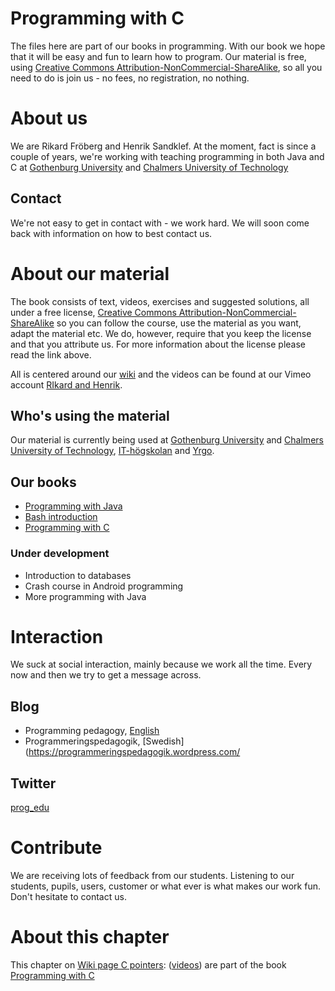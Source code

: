 # Programming with C

The files here are part of our books in programming. With our book we
hope that it will be easy and fun to learn how to program. Our
material is free, using [Creative Commons
Attribution-NonCommercial-ShareAlike](https://creativecommons.org/licenses/by-nc-sa/3.0/),
so all you need to do is join us - no fees, no registration, no
nothing.

# About us

We are Rikard Fröberg and Henrik Sandklef. At the moment, fact is
since a couple of years, we're working with teaching programming in
both Java and C at [Gothenburg University](http://www.gu.se) and
[Chalmers University of Technology](http://www.chalmers.se)

## Contact

We're not easy to get in contact with - we work hard. We will soon
come back with information on how to best contact us.

# About our material

The book consists of text, videos, exercises and suggested solutions,
all under a free license, [Creative Commons
Attribution-NonCommercial-ShareAlike](https://creativecommons.org/licenses/by-nc-sa/3.0/)
so you can follow the course, use the material as you want, adapt the
material etc. We do, however, require that you keep the license and
that you attribute us. For more information about the license please
read the link above.

All is centered around our
[wiki](http://virt08.itu.chalmers.se/mediawiki) and the videos can be
found at our Vimeo account [RIkard and Henrik](https://vimeo.com/user52531669).

## Who's using the material

Our material is currently being used at [Gothenburg
University](http://www.gu.se) and [Chalmers University of
Technology](http://www.chalmers.se),
[IT-högskolan](http://www.iths.se/) and [Yrgo](http://yrgo.se/).

## Our books

* [Programming with Java](http://virt08.itu.chalmers.se/mediawiki/index.php/Programming_with_Java)
* [Bash introduction](http://virt08.itu.chalmers.se/mediawiki/index.php/Bash-introduction) 
* [Programming with C](http://virt08.itu.chalmers.se/mediawiki/index.php/Programming_with_C)

### Under development

* Introduction to databases
* Crash course in Android programming
* More programming with Java

# Interaction

We suck at social interaction, mainly because we work all the
time. Every now and then we try to get a message across.

## Blog

* Programming pedagogy, [English](https://programmingpedagogy.wordpress.com/)
* Programmeringspedagogik, [Swedish](https://programmeringspedagogik.wordpress.com/

## Twitter
[prog_edu](https://twitter.com/prog_edu)

# Contribute

We are receiving lots of feedback from our students. Listening to our
students, pupils, users, customer or what ever is what makes our work
fun. Don't hesitate to contact us.

# About this chapter

This chapter on [Wiki page C
pointers](http://virt08.itu.chalmers.se/mediawiki/index.php/Chapter:C_Pointers):
([videos](https://vimeo.com/channels/1156505)) are part of
the book [Programming with
C](http://virt08.itu.chalmers.se/mediawiki/index.php/Programming_with_C)


